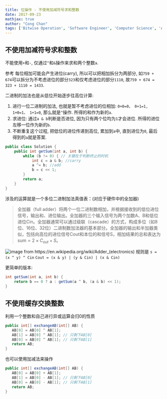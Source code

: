 ```yaml
---
title: 位操作 - 不使用加减符号求和整数
date: 2017-09-23
mathjax: true
author: "Cong Chan"
tags: ['Bitwise Operation', 'Software Engineer', 'Computer Science', 'Algorithms']
---
```

## 不使用加减符号求和整数
不能使用`+`和`-`, 仅通过`^`和`&`操作来求和两个整数`a`.
<!-- more -->
参考[](https://www.cnblogs.com/kiven-code/archive/2012/09/15/2686922.html)
每位相加可能会产生进位(carry), 所以可以把相加拆分为两部分, 如`759 + 674`可以拆分为不考虑进位的部分`323`和仅考虑进位的部分`1110`, 故`759 + 674 = 323 + 1110 = 1433`.

二进制的加法也是从低位开始逐步往高位计算:
1. 进行一位二进制的加法, 也就是暂不考虑进位的位相加: `0+0=0， 0+1=1, 1+0=1， 1+1=0`, 那么就是`^`操作. 所得的和作为新的`a`.
2. 求进位: 通过`a & b`判断是否进位, 因为只有两个位均为`1`才会进位. 所得的进位左移一位作为新的`b`.
3. 不断重复这个过程, 把低位的进位传递到高位, 累加到`a`中, 直到进位为`0`, 最后得到的`a`就是答案.

```java
public class Solution {
    public int getSum(int a, int b) {
        while (b != 0) { // 关键在于判断终止的时机
			int c = a & b; //carry
			a ^= b; //add
			b = c << 1;
		}
		return a;
    }
}
```
涉及的运算就是一个多位二进制加法真值表：(对应于硬件中的全加器)
>全加器（full adder）将两个一位二进制数相加，并根据接收到的低位进位信号，输出和、进位输出。全加器的三个输入信号为两个加数A、B和低位进位Cin。全加器通常可以通过级联（cascade）的方式，构成多位（如8位、16位、32位）二进制数加法器的基本部分。全加器的输出和半加器类似，包括向高位的进位信号Cout和本位的和信号S，相加结果的总和表达为 ${\displaystyle \mathrm {sum} =2\times C_{out}+S}$。

![](/images/full_adder.png "image from https://en.wikipedia.org/wiki/Adder_(electronics)")
规则是
`s = (x ^ y) ^ Cin`
`Cout = (x & y) | (y & Cin) | (x & Cin)`

更简单的版本:
```java
int getSum(int a, int b) {
    return b == 0 ? a : getSum(a ^ b, (a & b) << 1);
}
```

## 不使用缓存交换整数
利用一个整数和自己进行异或运算会归0的性质
```java
public int[] exchangeAB(int[] AB) {
   AB[0] = AB[0] ^ AB[1];
   AB[1] = AB[0] ^ AB[1]; // 只剩下AB[0]
   AB[0] = AB[0] ^ AB[1]; // 只剩下AB[1]
   return AB;
}
```
也可以使用加减法来操作
```java
public int[] exchangeAB(int[] AB) {
   AB[0] = AB[0] + AB[1];
   AB[1] = AB[0] - AB[1]; // 只剩下AB[0]
   AB[0] = AB[0] - AB[1]; // 只剩下AB[1]
   return AB;
}
```
